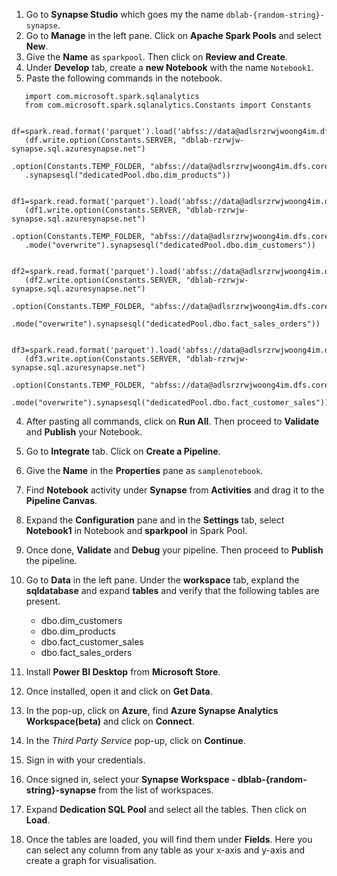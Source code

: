 1. Go to **Synapse Studio** which goes my the name ``dblab-{random-string}-synapse``.  
3. Go to **Manage** in the left pane. Click on **Apache Spark Pools** and select **New**.  
5. Give the **Name** as ``sparkpool``. Then click on **Review and Create**.  
6. Under **Develop** tab, create a **new Notebook** with the name ``Notebook1``.  
7. Paste the following commands in the notebook.  


```text
   import com.microsoft.spark.sqlanalytics
   from com.microsoft.spark.sqlanalytics.Constants import Constants

   df=spark.read.format('parquet').load('abfss://data@adlsrzrwjwoong4im.dfs.core.windows.net/retailorg/tables/dim_products/')
   (df.write.option(Constants.SERVER, "dblab-rzrwjw-synapse.sql.azuresynapse.net")
   .option(Constants.TEMP_FOLDER, "abfss://data@adlsrzrwjwoong4im.dfs.core.windows.net/staging").mode("overwrite")
   .synapsesql("dedicatedPool.dbo.dim_products"))
```

```text
   df1=spark.read.format('parquet').load('abfss://data@adlsrzrwjwoong4im.dfs.core.windows.net/retailorg/tables/dim_customers/')
   (df1.write.option(Constants.SERVER, "dblab-rzrwjw-synapse.sql.azuresynapse.net")
   .option(Constants.TEMP_FOLDER, "abfss://data@adlsrzrwjwoong4im.dfs.core.windows.net/staging")
   .mode("overwrite").synapsesql("dedicatedPool.dbo.dim_customers"))
```

```text
   df2=spark.read.format('parquet').load('abfss://data@adlsrzrwjwoong4im.dfs.core.windows.net/retailorg/tables/fact_sales_orders/')
   (df2.write.option(Constants.SERVER, "dblab-rzrwjw-synapse.sql.azuresynapse.net")
   .option(Constants.TEMP_FOLDER, "abfss://data@adlsrzrwjwoong4im.dfs.core.windows.net/staging")
   .mode("overwrite").synapsesql("dedicatedPool.dbo.fact_sales_orders"))
```

```text
   df3=spark.read.format('parquet').load('abfss://data@adlsrzrwjwoong4im.dfs.core.windows.net/retailorg/tables/fact_customer_sales/')
   (df3.write.option(Constants.SERVER, "dblab-rzrwjw-synapse.sql.azuresynapse.net")
   .option(Constants.TEMP_FOLDER, "abfss://data@adlsrzrwjwoong4im.dfs.core.windows.net/staging")
   .mode("overwrite").synapsesql("dedicatedPool.dbo.fact_customer_sales"))
```

4. After pasting all commands, click on **Run All**. Then proceed to **Validate** and **Publish** your Notebook.
5. Go to **Integrate** tab. Click on **Create a Pipeline**.
6. Give the **Name** in the **Properties** pane as ``samplenotebook``.
7. Find **Notebook** activity under **Synapse** from **Activities** and drag it to the **Pipeline Canvas**.
8. Expand the **Configuration** pane and in the **Settings** tab, select **Notebook1** in Notebook and **sparkpool** in Spark Pool.
9. Once done, **Validate** and **Debug** your pipeline. Then proceed to **Publish** the pipeline.
10. Go to **Data** in the left pane. Under the **workspace** tab, expland the **sqldatabase** and expand **tables** and verify that the following tables are present.
    * dbo.dim_customers
    * dbo.dim_products
    * dbo.fact_customer_sales
    * dbo.fact_sales_orders

11. Install **Power BI Desktop** from **Microsoft Store**.
12. Once installed, open it and click on **Get Data**.
13. In the pop-up, click on **Azure**, find **Azure Synapse Analytics Workspace(beta)** and click on **Connect**.
14. In the *Third Party Service* pop-up, click on **Continue**.
15. Sign in with your credentials. 
16. Once signed in, select your  **Synapse Workspace - dblab-{random-string}-synapse** from the list of workspaces.
17. Expand **Dedication SQL Pool** and select all the tables. Then click on **Load**.
18. Once the tables are loaded, you will find them under **Fields**. Here you can select any column from any table as your x-axis and y-axis and create a graph for visualisation.
